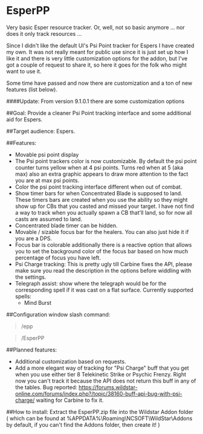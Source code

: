 EsperPP
=======
Very basic Esper resource tracker. Or, well, not so basic anymore ... nor does it only track resources ...

Since I didn't like the default UI's Psi Point tracker for Espers I have created my own. It was not really meant for public use since it is just set up how I like it and there is very little customization options for the addon, but I've got a couple of request to share it, so here it goes for the folk who might want to use it.

Some time have passed and now there are customization and a ton of new features (list below).

####Update:
From version 9.1.0.1 there are some customization options

##Goal:
Provide a cleaner Psi Point tracking interface and some additional aid for Espers.

##Target audience:
Espers.

##Features:
* Movable psi point display
* The Psi point trackers color is now customizable. By default the psi point counter turns yellow when at 4 psi points. Turns red when at 5 (aka max) also an extra graphic appears to draw more attention to the fact you are at max psi points.
* Color the psi point tracking interface different when out of combat.
* Show timer bars for when Concentrated Blade is supposed to land. These timers bars are created when you use the ability so they might show up for CBs that you casted and missed your target. I have not find a way to track when you actually spawn a CB that'll land, so for now all casts are assumed to land.
* Concentrated blade timer can be hidden.
* Movable / sizable focus bar for the healers. You can also just hide it if you are a DPS.
* Focus bar is colorable additionally there is a reactive option that allows you to set the background color of the focus bar based on how much percentage of focus you have left.
* Psi Charge tracking: This is pretty ugly till Carbine fixes the API, please make sure you read the description in the options before widdling with the settings.
* Telegraph assist: show where the telegraph would be for the corresponding spell if it was cast on a flat surface. Currently supported spells:
	* Mind Burst

##Configuration window slash command:
> /epp

> /EsperPP

##Planned features:
* Additional customization based on requests.
* Add a more elegant way of tracking for "Psi Charge" buff that you get when you use either tier 8 Telekinetic Strike or Psychic Frenzy. Right now you can't track it because the API does not return this buff in any of the tables. Bug reported: https://forums.wildstar-online.com/forums/index.php?/topic/38160-buff-api-bug-with-psi-charge/ waiting for Carbine to fix it.

##How to install:
Extract the EsperPP.zip file into the Wildstar Addon folder ( which can be found at %APPDATA%\Roaming\NCSOFT\WildStar\Addons by default, if you can't find the Addons folder, then create it! )
